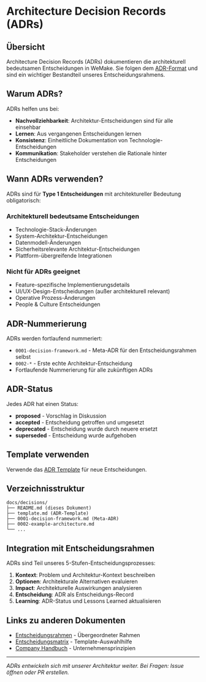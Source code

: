 # Architecture Decision Records (ADRs)

## Übersicht

Architecture Decision Records (ADRs) dokumentieren die architekturell bedeutsamen Entscheidungen in WeMake. Sie folgen
dem [ADR-Format](https://adr.github.io/) und sind ein wichtiger Bestandteil unseres Entscheidungsrahmens.

## Warum ADRs?

ADRs helfen uns bei:

- **Nachvollziehbarkeit**: Architektur-Entscheidungen sind für alle einsehbar
- **Lernen**: Aus vergangenen Entscheidungen lernen
- **Konsistenz**: Einheitliche Dokumentation von Technologie-Entscheidungen
- **Kommunikation**: Stakeholder verstehen die Rationale hinter Entscheidungen

## Wann ADRs verwenden?

ADRs sind für **Type 1 Entscheidungen** mit architektureller Bedeutung obligatorisch:

### Architekturell bedeutsame Entscheidungen

- Technologie-Stack-Änderungen
- System-Architektur-Entscheidungen
- Datenmodell-Änderungen
- Sicherheitsrelevante Architektur-Entscheidungen
- Plattform-übergreifende Integrationen

### Nicht für ADRs geeignet

- Feature-spezifische Implementierungsdetails
- UI/UX-Design-Entscheidungen (außer architekturell relevant)
- Operative Prozess-Änderungen
- People & Culture Entscheidungen

## ADR-Nummerierung

ADRs werden fortlaufend nummeriert:

- `0001-decision-framework.md` - Meta-ADR für den Entscheidungsrahmen selbst
- `0002-*` - Erste echte Architektur-Entscheidung
- Fortlaufende Nummerierung für alle zukünftigen ADRs

## ADR-Status

Jedes ADR hat einen Status:

- **proposed** - Vorschlag in Diskussion
- **accepted** - Entscheidung getroffen und umgesetzt
- **deprecated** - Entscheidung wurde durch neuere ersetzt
- **superseded** - Entscheidung wurde aufgehoben

## Template verwenden

Verwende das [ADR Template](./template.md) für neue Entscheidungen.

## Verzeichnisstruktur

```
docs/decisions/
├── README.md (dieses Dokument)
├── template.md (ADR-Template)
├── 0001-decision-framework.md (Meta-ADR)
├── 0002-example-architecture.md
└── ...
```

## Integration mit Entscheidungsrahmen

ADRs sind Teil unseres 5-Stufen-Entscheidungsprozesses:

1. **Kontext**: Problem und Architektur-Kontext beschreiben
2. **Optionen**: Architekturale Alternativen evaluieren
3. **Impact**: Architekturelle Auswirkungen analysieren
4. **Entscheidung**: ADR als Entscheidungs-Record
5. **Learning**: ADR-Status und Lessons Learned aktualisieren

## Links zu anderen Dokumenten

- [Entscheidungsrahmen](../DECISION_FRAMEWORK.md) - Übergeordneter Rahmen
- [Entscheidungsmatrix](../decision-matrix.md) - Template-Auswahlhilfe
- [Company Handbuch](../../profile/README.md) - Unternehmensprinzipien

---

_ADRs entwickeln sich mit unserer Architektur weiter. Bei Fragen: Issue öffnen oder PR erstellen._
